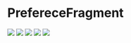 # PrefereceFragment
![](https://github.com/yy2018y/PrefereceFragment/blob/master/image/QQ%E5%9B%BE%E7%89%8720190429235830.jpg)
![](https://github.com/yy2018y/PrefereceFragment/blob/master/image/QQ%E5%9B%BE%E7%89%8720190429235849.jpg)
![](https://github.com/yy2018y/PrefereceFragment/blob/master/image/QQ%E5%9B%BE%E7%89%8720190429235853.jpg)
![](https://github.com/yy2018y/PrefereceFragment/blob/master/image/QQ%E5%9B%BE%E7%89%8720190429235857.jpg)
![](https://github.com/yy2018y/PrefereceFragment/blob/master/image/QQ%E5%9B%BE%E7%89%8720190429235901.jpg)
